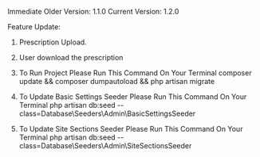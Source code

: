 Immediate Older Version: 1.1.0
Current Version: 1.2.0

Feature Update:
1. Prescription Upload.
2. User download the prescription 

1. To Run Project Please Run This Command On Your Terminal
    composer update && composer dumpautoload && php artisan migrate
2. To Update Basic Settings Seeder Please Run This Command On Your Terminal
    php artisan db:seed --class=Database\\Seeders\\Admin\\BasicSettingsSeeder
3. To Update Site Sections Seeder Please Run This Command On Your Terminal
    php artisan db:seed --class=Database\\Seeders\\Admin\\SiteSectionsSeeder